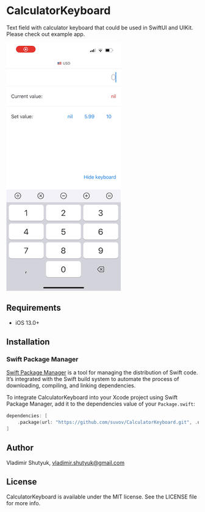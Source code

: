 # CalculatorKeyboard

Text field with calculator keyboard that could be used in SwiftUI and UIKit.
Please check out example app.

<img src="https://github.com/suvov/suvov.github.io/blob/master/resources/calc_keyb_example.gif" width="300" height="649"/>

## Requirements

* iOS 13.0+

## Installation

### Swift Package Manager

[Swift Package Manager](https://swift.org/package-manager/) is a tool for managing the distribution of Swift code. It’s integrated with the Swift build system to automate the process of downloading, compiling, and linking dependencies.

To integrate CalculatorKeyboard into your Xcode project using Swift Package Manager, add it to the dependencies value of your `Package.swift`:

```swift
dependencies: [
    .package(url: "https://github.com/suvov/CalculatorKeyboard.git", .upToNextMajor(from: "0.9.5"))
]
```

## Author

Vladimir Shutyuk, vladimir.shutyuk@gmail.com

## License

CalculatorKeyboard is available under the MIT license. See the LICENSE file for more info.
